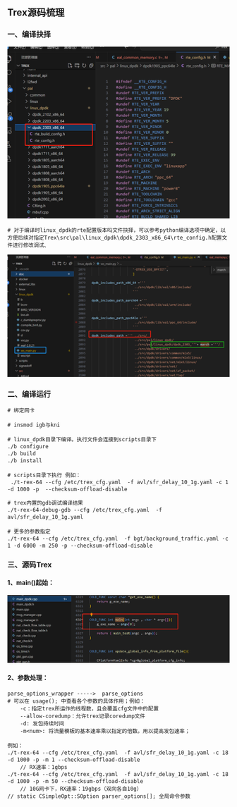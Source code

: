 ## Trex源码梳理

### 一、编译抉择

<img src="../typora-image/image-20231012102207366.png" alt="image-20231012102207366" style="zoom: 50%;" />

```less
# 对于编译时linux_dpdk的rte配置版本吗文件抉择，可以参考python编译选项中确定，以方便后续对指定Trex\src\pal\linux_dpdk\dpdk_2303_x86_64\rte_config.h配置文件进行修改调试、
```

<img src="../typora-image/image-20231012102341799.png" alt="image-20231012102341799" style="zoom:50%;" />



### 二、编译运行

```less
# 绑定网卡

# insmod igb与kni

# linux_dpdk目录下编译。执行文件会连接到scripts目录下
./b configure
./b build 
./b install

# scripts目录下执行 例如：
 ./t-rex-64 --cfg /etc/trex_cfg.yaml  -f avl/sfr_delay_10_1g.yaml -c 1 -d 1000 -p  --checksum-offload-disable
```

```less
# trex内置的gdb调试编译结果
./t-rex-64-debug-gdb --cfg /etc/trex_cfg.yaml  -f avl/sfr_delay_10_1g.yaml

# 更多的参数指定
./t-rex-64 --cfg /etc/trex_cfg.yaml  -f bgt/background_traffic.yaml -c 1 -d 6000 -m 250 -p --checksum-offload-disable
```



### 三、源码Trex

#### 1、main()起始：

<img src="../typora-image\image-20231012104318847.png" alt="image-20231012104318847" style="zoom:50%;" />

#### 2、参数处理：

```less
parse_options_wrapper ----->  parse_options
# 可以在 usage(); 中查看各个参数的具体作用；例如：
	-c：指定trex所运作的线程数，且会覆盖cfg文件中的配置
	--allow-coredump：允许trex记录coredump文件
    -d: 发包持续时间
    -m<num>: 将流量模板的基本速率乘以指定的倍数。用以提高发包速率；

例如：
./t-rex-64 --cfg /etc/trex_cfg.yaml  -f avl/sfr_delay_10_1g.yaml -c 18 -d 1000 -p -m 1 --checksum-offload-disable
	// RX速率：1gbps
./t-rex-64 --cfg /etc/trex_cfg.yaml  -f avl/sfr_delay_10_1g.yaml -c 18 -d 1000 -p -m 50 --checksum-offload-disable
	// 10G网卡下，RX速率：19gbps（双向各自10g）
// static CSimpleOpt::SOption parser_options[]; 全局命令参数
```



